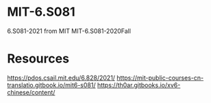 # MIT-6.S081
6.S081-2021 from MIT
MIT-6.S081-2020Fall
# Resources
https://pdos.csail.mit.edu/6.828/2021/
https://mit-public-courses-cn-translatio.gitbook.io/mit6-s081/
https://th0ar.gitbooks.io/xv6-chinese/content/